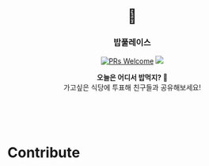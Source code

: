 <div width="100%" height="100%" align="center">

<h1 align="center">
🍚
</h1>

<p align="center">
  <h3 align="center"> 밥풀레이스 </h3>
  <a href="CONTRIBUTING.md#pull-requests"><img src="https://img.shields.io/badge/PRs-welcome-brightgreen.svg" alt="PRs Welcome"></a>
  <img src="https://img.shields.io/badge/License-MIT-blue.svg">
  </p>

<b>오늘은 어디서 밥먹지? 🍚</b></br>
가고싶은 식당에 투표해 친구들과 공유해보세요!

</div>

<br><br><br>

# Contribute
